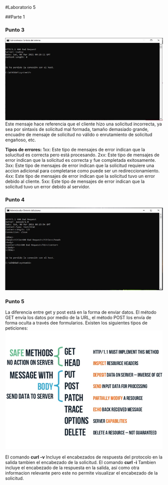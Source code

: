 #Laboratorio 5

##Parte 1
### Punto 3
![alt text](images/img1.jpg)
Este mensaje hace referencia que el cliente hizo una solicitud incorrecta, ya sea por sintaxis de solicitud mal formada, tamaño demasiado grande, encuadre de mensaje de solicitud no válido o enrutamiento de solicitud engañoso, etc.

**Tipos de errores:**
1xx: Este tipo de mensajes de error indican que la solucitud es correcta pero está procesando.
2xx: Este tipo de mensajes de error indican que la solicitud es correcta y fue completada exitosamente.
3xx: Este tipo de mensajes de error indican que la solicitud requiere una accion adicional para completarse como puede ser un redireccionamiento.
4xx: Este tipo de mensajes de error indican que la solicitud tuvo un error debido al cliente.
5xx: Este tipo de mensajes de error indican que la solicitud tuvo un error debido al servidor.

### Punto 4
![alt text](images/img2.jpg)

### Punto 5
La diferencia entre get y post está en la forma de enviar datos. El método GET envía los datos por medio de la URL, el método POST los envía de forma oculta a través dee formularios.
Existen los siguientes tipos de peticiones:
![alt text](images/img3.jpg)

El comando **curl -v**
Incluye el encabezados de respuesta del protocolo en la salida tambien el encabezado de la solicitud.
El comando **curl -i**
Tambien incluye el encabezado de la respuesta en la salida, así como otra informacion relevante pero este no permite visualizar el encabezado de la solicitud.